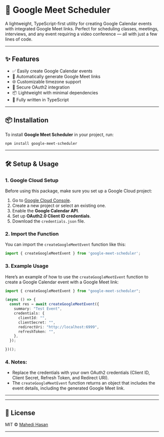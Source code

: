 # 📅 Google Meet Scheduler

A lightweight, TypeScript-first utility for creating Google Calendar events with integrated Google Meet links. Perfect for scheduling classes, meetings, interviews, and any event requiring a video conference — all with just a few lines of code.

---

## ✨ Features

- ✅ Easily create Google Calendar events
- 📎 Automatically generate Google Meet links
- 🌐 Customizable timezone support
- 🔐 Secure OAuth2 integration
- 📦 Lightweight with minimal dependencies
- 🔧 Fully written in TypeScript

---

## 📦 Installation

To install **Google Meet Scheduler** in your project, run:

```bash
npm install google-meet-scheduler
````

---

## 🛠️ Setup & Usage

### 1. Google Cloud Setup

Before using this package, make sure you set up a Google Cloud project:

1. Go to [Google Cloud Console](https://console.cloud.google.com/).
2. Create a new project or select an existing one.
3. Enable the **Google Calendar API**.
4. Set up **OAuth2.0 Client ID credentials**.
5. Download the `credentials.json` file.

### 2. Import the Function

You can import the `createGoogleMeetEvent` function like this:

```ts
import { createGoogleMeetEvent } from 'google-meet-scheduler';
```

### 3. Example Usage

Here’s an example of how to use the `createGoogleMeetEvent` function to create a Google Calendar event with a Google Meet link:

```ts
import { createGoogleMeetEvent } from "google-meet-scheduler";

(async () => {
  const res = await createGoogleMeetEvent({ 
    summary: "Test Event",
    credentials: {
      clientId: "",
      clientSecret: "",
      redirectUri: "http://localhost:6999",
      refreshToken: "",
    },
  });

})();
```

### 4. Notes:

* Replace the credentials with your own OAuth2 credentials (Client ID, Client Secret, Refresh Token, and Redirect URI).
* The `createGoogleMeetEvent` function returns an object that includes the event details, including the generated Google Meet link.

---


---

## 📄 License

MIT © [Mahedi Hasan](https://github.com/Mahedi-Hasan10)

---

